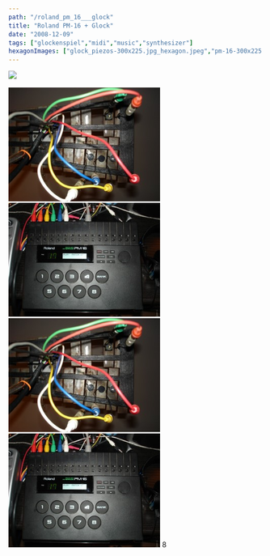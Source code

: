 ```yaml
---
path: "/roland_pm_16___glock"
title: "Roland PM-16 + Glock"
date: "2008-12-09"
tags: ["glockenspiel","midi","music","synthesizer"]
hexagonImages: ["glock_piezos-300x225.jpg_hexagon.jpeg","pm-16-300x225.jpg_hexagon.jpeg","glock_piezos.jpg_hexagon.jpeg","pm-16.jpg_hexagon.jpeg"]
---
```


 [![](glock_piezos.jpeg)](glock_piezos.jpeg)

[![](glock_piezos-300x225.jpg "glock_piezos")](glock_piezos.jpg) [![](pm-16-300x225.jpg "pm-16")](pm-16.jpg) [![](glock_piezos-300x225.jpg "glock_piezos")](glock_piezos.jpg) [![](pm-16-300x225.jpg "pm-16")](pm-16.jpg) 8 
  <!---
  <div class="field field-type-filefield field-field-images" xmlns="http://www.w3.org/1999/xhtml">
      
    <div class="field-items">
            <div class="field-item odd">
                    <a href="http://www.beigerecords.com/joe-old/sites/default/files/glock_piezos.jpeg" class="imagecache imagecache-square_thumbnail imagecache-imagelink imagecache-square_thumbnail_imagelink"><img src="http://www.beigerecords.com/joe-old/sites/default/files/imagecache/square_thumbnail/glock_piezos.jpeg" alt="" title="" width="300" height="300" class="imagecache imagecache-square_thumbnail"/></a>        </div>
        </div>
</div> 
 <a href="http://www.beigerecords.com/joe/wp-content/uploads/2008/12/glock_piezos.jpg" xmlns="http://www.w3.org/1999/xhtml"><img src="http://www.beigerecords.com/joe/wp-content/uploads/2008/12/glock_piezos-300x225.jpg" alt="" title="glock_piezos" width="300" height="225" class="alignnone size-medium wp-image-243"/></a> 

 <a href="http://www.beigerecords.com/joe/wp-content/uploads/2008/12/pm-16.jpg" xmlns="http://www.w3.org/1999/xhtml"><img src="http://www.beigerecords.com/joe/wp-content/uploads/2008/12/pm-16-300x225.jpg" alt="" title="pm-16" width="300" height="225" class="alignnone size-medium wp-image-244"/></a> <a href="http://www.beigerecords.com/joe/wp-content/uploads/2008/12/glock_piezos.jpg" xmlns="http://www.w3.org/1999/xhtml"><img src="/joe/newdrupal/sites/default/files/images/glock_piezos-300x225.jpg" alt="" title="glock_piezos" width="300" height="225" class="alignnone size-medium wp-image-243"/></a> 

 <a href="http://www.beigerecords.com/joe/wp-content/uploads/2008/12/pm-16.jpg" xmlns="http://www.w3.org/1999/xhtml"><img src="/joe/newdrupal/sites/default/files/images/pm-16-300x225.jpg" alt="" title="pm-16" width="300" height="225" class="alignnone size-medium wp-image-244"/></a> 8
  --->